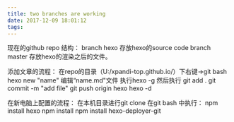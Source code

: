 ```yaml
---
title: two branches are working
date: 2017-12-09 18:01:12
tags:
---
```

现在的github repo 结构：
branch hexo  存放hexo的source code
branch master 存放hexo的渲染之后的文件。

添加文章的流程：
在repo的目录（U:/xpandi-top.github.io/）下右键->git bash
hexo new "name"
编辑“name.md"文件
执行hexo -g
然后执行
git add .
git commit -m "add file"
git push origin hexo
hexo -d

在新电脑上配置的流程：
在本机目录进行git clone
在git bash 中执行：
npm install hexo
npm install
npm install hexo-deployer-git

